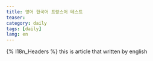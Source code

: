 ```yaml
---
title: 영어 한국어 프랑스어 테스트
teaser:
category: daily
tags: [daily]
lang: en
---
```

{% I18n_Headers %}
this is article that written by english
